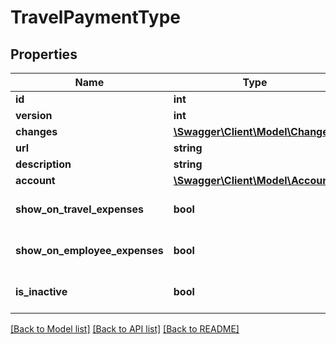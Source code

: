# TravelPaymentType

## Properties
Name | Type | Description | Notes
------------ | ------------- | ------------- | -------------
**id** | **int** |  | [optional] 
**version** | **int** |  | [optional] 
**changes** | [**\Swagger\Client\Model\Change[]**](Change.md) |  | [optional] 
**url** | **string** |  | [optional] 
**description** | **string** |  | 
**account** | [**\Swagger\Client\Model\Account**](Account.md) |  | [optional] 
**show_on_travel_expenses** | **bool** |  | [optional] [default to false]
**show_on_employee_expenses** | **bool** |  | [optional] [default to false]
**is_inactive** | **bool** |  | [optional] [default to false]

[[Back to Model list]](../../README.md#documentation-for-models) [[Back to API list]](../../README.md#documentation-for-api-endpoints) [[Back to README]](../../README.md)

